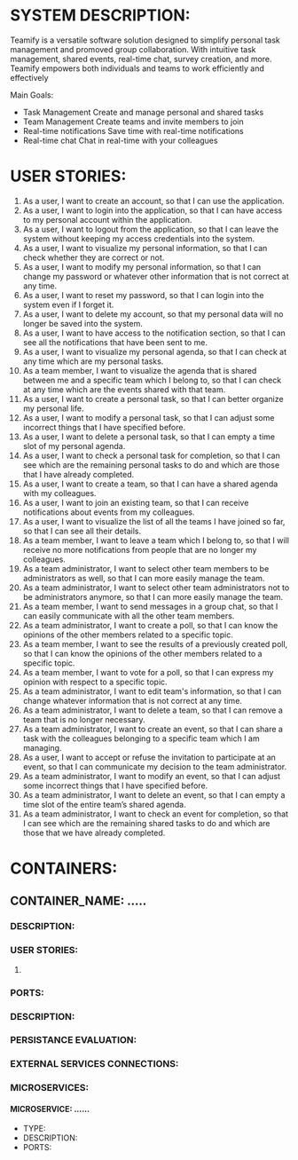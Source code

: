 # SYSTEM DESCRIPTION:

Teamify is a versatile software solution designed to simplify personal task management and promoved group collaboration.
With intuitive task management, shared events, real-time chat, survey creation, and more.
Teamify empowers both individuals and teams to work efficiently and effectively

Main Goals:
- Task Management
    Create and manage personal and shared tasks
- Team Management
    Create teams and invite members to join
- Real-time notifications
    Save time with real-time notifications
- Real-time chat
    Chat in real-time with your colleagues

# USER STORIES:

1) As a user, I want to create an account, so that I can use the application.
2) As a user, I want to login into the application, so that I can have access to my personal account within the application.
3) As a user, I want to logout from the application, so that I can leave the system without keeping my access credentials into the system.
4) As a user, I want to visualize my personal information, so that I can check whether they are correct or not.
5) As a user, I want to modify my personal information, so that I can change my password or whatever other information that is not correct at any time.
6) As a user, I want to reset my password, so that I can login into the system even if I forget it.
7) As a user, I want to delete my account, so that my personal data will no longer be saved into the system.
8) As a user, I want to have access to the notification section, so that I can see all the notifications that have been sent to me.
9) As a user, I want to visualize my personal agenda, so that I can check at any time which are my personal tasks.
10) As a team member, I want to visualize the agenda that is shared between me and a specific team which I belong to, so that I can check at any time which are the events shared with that team.
11) As a user, I want to create a personal task, so that I can better organize my personal life.
12) As a user, I want to modify a personal task, so that I can adjust some incorrect things that I have specified before.
13) As a user, I want to delete a personal task, so that I can empty a time slot of my personal agenda.
14) As a user, I want to check a personal task for completion, so that I can see which are the remaining personal tasks to do and which are those that I have already completed.
15) As a user, I want to create a team, so that I can have a shared agenda with my colleagues.
16) As a user, I want to join an existing team, so that I can receive notifications about events from my colleagues.
17) As a user, I want to visualize the list of all the teams I have joined so far, so that I can see all their details.
18) As a team member, I want to leave a team which I belong to, so that I will receive no more notifications from people that are no longer my colleagues.
19) As a team administrator, I want to select other team members to be administrators as well, so that I can more easily manage the team.
20) As a team administrator, I want to select other team administrators not to be administrators anymore, so that I can more easily manage the team.
21) As a team member, I want to send messages in a group chat, so that I can easily communicate with all the other team members.
22) As a team administrator, I want to create a poll, so that I can know the opinions of the other members related to a specific topic.
23) As a team member, I want to see the results of a previously created poll, so that I can know the opinions of the other members related to a specific topic.
24) As a team member, I want to vote for a poll, so that I can express my opinion with respect to a specific topic.
25) As a team administrator, I want to edit team's information, so that I can change whatever information that is not correct at any time.
26) As a team administrator, I want to delete a team, so that I can remove a team that is no longer necessary.
27) As a team administrator, I want to create an event, so that I can share a task with the colleagues belonging to a specific team which I am managing.
28) As a user, I want to accept or refuse the invitation to participate at an event, so that I can communicate my decision to the team administrator.
29) As a team administrator, I want to modify an event, so that I can adjust some incorrect things that I have specified before.
30) As a team administrator, I want to delete an event, so that I can empty a time slot of the entire team’s shared agenda.
31) As a team administrator, I want to check an event for completion, so that I can see which are the remaining shared tasks to do and which are those that we have already completed.


# CONTAINERS:

## CONTAINER_NAME: .....

### DESCRIPTION: 


### USER STORIES:
1) 


### PORTS: 


### DESCRIPTION:


### PERSISTANCE EVALUATION:


### EXTERNAL SERVICES CONNECTIONS:


### MICROSERVICES:

#### MICROSERVICE: ......
- TYPE: 
- DESCRIPTION: 
- PORTS: 


